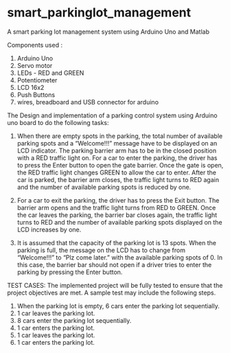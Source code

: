 # smart_parkinglot_management
A smart parking lot management system using Arduino Uno and Matlab

Components used :
1) Arduino Uno
2) Servo motor
3) LEDs - RED and GREEN
4) Potentiometer
5) LCD 16x2
6) Push Buttons
7) wires, breadboard and USB connector for arduino 


The Design and implementation of a parking control system using Arduino uno board to do the following tasks:

1.	When there are empty spots in the parking, the total number of available parking spots and a “Welcome!!!” message have to be displayed on an LCD indicator. The parking barrier arm has to be in the closed position with a RED traffic light on. For a car to enter the parking, the driver has to press the Enter button to open the gate barrier. Once the gate is open, the RED traffic light changes GREEN to allow the car to enter. After the car is parked, the barrier arm closes, the traffic light turns to RED again and the number of available parking spots is reduced by one. 

2.	For a car to exit the parking, the driver has to press the Exit button. The barrier arm opens and the traffic light turns from RED to GREEN.  Once the car leaves the parking, the barrier bar closes again, the traffic light turns to RED and the number of available parking spots displayed on the LCD increases by one. 

3.	It is assumed that the capacity of the parking lot is 13 spots. When the parking is full, the message on the LCD has to change from “Welcome!!!”  to “Plz come later.” with the available parking spots of 0. In this case, the barrier bar should not open if a driver tries to enter the parking by pressing the Enter button.




TEST CASES:
The implemented project will be fully tested to ensure that the project objectives are met. A sample test may include the following steps.
1.	When the parking lot is empty, 6 cars enter the parking lot sequentially. 
2.	1 car leaves the parking lot. 
3.	8 cars enter the parking lot sequentially. 
4.	1 car enters the parking lot. 
5.	1 car leaves the parking lot. 
6.	1 car enters the parking lot. 
